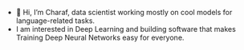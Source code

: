 - 👋 Hi, I’m Charaf, data scientist working mostly on cool models for language-related tasks.
- I am interested in Deep Learning and building software that makes Training Deep Neural Networks easy for everyone.



